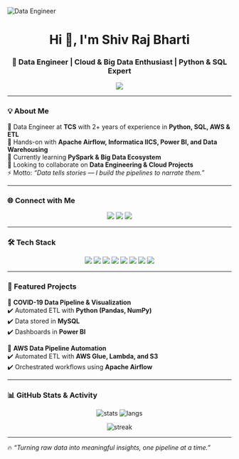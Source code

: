 <!-- Stylish Banner (replace URL with your own banner if you want a custom one) -->
![Data Engineer](https://i.imgur.com/8fK4hTq.png)

<h1 align="center">Hi 👋, I'm Shiv Raj Bharti</h1>
<h3 align="center">
  🚀 Data Engineer | Cloud & Big Data Enthusiast | Python & SQL Expert
</h3>

<!-- Typing effect -->
<p align="center">
  <img src="https://readme-typing-svg.herokuapp.com?size=22&duration=4000&color=1ABC9C&center=true&vCenter=true&width=600&lines=Data+Engineer+at+TCS;AWS+%7C+Airflow+%7C+PySpark+Explorer;Building+Scalable+Data+Pipelines;Turning+Raw+Data+into+Insights">
</p>

---

### 💡 About Me  
🔹 Data Engineer at **TCS** with 2+ years of experience in **Python, SQL, AWS & ETL**  
🔹 Hands-on with **Apache Airflow, Informatica IICS, Power BI, and Data Warehousing**  
🌱 Currently learning **PySpark & Big Data Ecosystem**  
👯 Looking to collaborate on **Data Engineering & Cloud Projects**  
⚡ Motto: *“Data tells stories — I build the pipelines to narrate them.”*  

---

### 🌐 Connect with Me  
<p align="center">
<a href="https://linkedin.com/in/shiv-raj-bharti-36a587195" target="blank"><img src="https://img.shields.io/badge/-LinkedIn-blue?style=for-the-badge&logo=Linkedin&logoColor=white" /></a>
<a href="mailto:shivrajbharti21@gmail.com"><img src="https://img.shields.io/badge/Email-D14836?style=for-the-badge&logo=gmail&logoColor=white" /></a>
<a href="https://auth.geeksforgeeks.org/user/" target="blank"><img src="https://img.shields.io/badge/GeeksforGeeks-2F8D46?style=for-the-badge&logo=geeksforgeeks&logoColor=white" /></a>
</p>

---

### 🛠️ Tech Stack  
<p align="center">
<img src="https://img.shields.io/badge/Python-3776AB?style=for-the-badge&logo=python&logoColor=white" />
<img src="https://img.shields.io/badge/SQL-025E8C?style=for-the-badge&logo=postgresql&logoColor=white" />
<img src="https://img.shields.io/badge/AWS-232F3E?style=for-the-badge&logo=amazon-aws&logoColor=white" />
<img src="https://img.shields.io/badge/Apache%20Airflow-017CEE?style=for-the-badge&logo=apache-airflow&logoColor=white" />
<img src="https://img.shields.io/badge/Power%20BI-F2C811?style=for-the-badge&logo=powerbi&logoColor=black" />
<img src="https://img.shields.io/badge/Linux-FCC624?style=for-the-badge&logo=linux&logoColor=black" />
<img src="https://img.shields.io/badge/Git-F05032?style=for-the-badge&logo=git&logoColor=white" />
<img src="https://img.shields.io/badge/Postman-FF6C37?style=for-the-badge&logo=postman&logoColor=white" />
</p>

---

### 📌 Featured Projects  

🔹 **COVID-19 Data Pipeline & Visualization**  
✔️ Automated ETL with **Python (Pandas, NumPy)**  
✔️ Data stored in **MySQL**  
✔️ Dashboards in **Power BI**  

🔹 **AWS Data Pipeline Automation**  
✔️ Automated ETL with **AWS Glue, Lambda, and S3**  
✔️ Orchestrated workflows using **Apache Airflow**  

---

### 📊 GitHub Stats & Activity  
<p align="center">
  <img src="https://github-readme-stats.vercel.app/api?username=shivrajbharti21&show_icons=true&theme=tokyonight&hide_border=true" alt="stats" />
  <img src="https://github-readme-stats.vercel.app/api/top-langs?username=shivrajbharti21&show_icons=true&theme=tokyonight&layout=compact&hide_border=true" alt="langs" />
</p>

<p align="center">
  <img src="https://github-readme-streak-stats.herokuapp.com/?user=shivrajbharti21&theme=tokyonight&hide_border=true" alt="streak" />
</p>

---

🔥 *“Turning raw data into meaningful insights, one pipeline at a time.”*  
